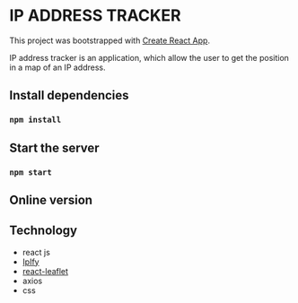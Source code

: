 # IP ADDRESS TRACKER

This project was bootstrapped with [Create React App](https://github.com/facebook/create-react-app).

<p> IP address tracker is an application, which allow the user to get the position in a map of an IP address.
</p>

## Install dependencies

### `npm install`

## Start the server

### `npm start`

## Online version

## Technology

* react js
* [IpIfy](https://www.ipify.org/)
* [react-leaflet](https://react-leaflet.js.org/)
* axios 
* css